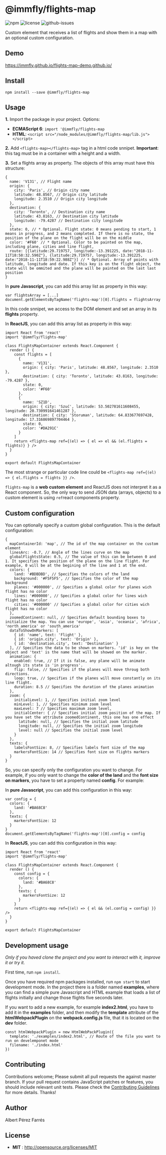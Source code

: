 # @immfly/flights-map

![npm](https://img.shields.io/npm/v/@immfly/flights-map.svg) ![license](https://img.shields.io/npm/l/@immfly/flights-map.svg) ![github-issues](https://img.shields.io/github/issues/sonofjavascript/radar-test.svg)  

Custom element that receives a list of flights and show them in a map with an optional custom configuration.

## Demo
https://immfly.github.io/flights-map-demo.github.io/

## Install

`npm install --save @immfly/flights-map`


## Usage
**1.** Import the package in your project. Options:
  - **ECMAScript 6**: `import '@immfly/flights-map`
  - **HTML**: `<script src="/node_modules/@immfly/flights-map/lib.js"></script>`

**2.** Add ```<flights-map></flights-map>``` tag in a html code snnipet. **Important**: this tag must be in a container with a height and a width. 

**3.** Set a flights array as property. The objects of this array must have this structure:
```
{
  name: 'V131', // Flight name
  origin: { 
    city: 'Paris', // Origin city name
    latitude: 48.8567, // Origin city latitude
    longitude: 2.3510 // Origin city longitude
  },
  destination: { 
    city: 'Toronto', // Destination city name
    latitude: 43.8163, // Destination city latitude
    longitude: -79.4287 // Destination city longitude
  },
  state: 0, // * Optional. Flight state: 0 means pending to start, 1 means in progress, and 2 means completed. If there is no state, the position of the plane on the flight will be on the middle
  color: '#F60' // * Optional. Color to be painted on the map, including plane, cities and line flight,
  route: [{latitude:29.719757, longitude:-13.391225, date:"2018-11-11T18:58:32.590Z"}, {latitude:29.719757, longitude:-13.391225, date:"2018-11-11T18:59:22.988Z"}] // * Optional. Array of points with latitude, longitude and date. If this key is on the flight object, the state will be ommited and the plane will be painted on the last last position
}
```

In **pure Javascript**, you can add this array list as property in this way:

```
var flightsArray = [...]
document.getElementsByTagName('flights-map')[0].flights = flightsArray
```

In this code snnipet, we access to the DOM element **<flights-map>** and set an array in its **flights** property.

In **ReactJS**, you can add this array list as property in this way:
```
import React from 'react'
import '@immfly/flights-map'

class FlightsMapContainer extends React.Component {
  render () {
    const flights = [
      {
        name: 'V131',
        origin: { city: 'Paris', latitude: 48.8567, longitude: 2.3510 },
        destination: { city: 'Toronto', latitude: 43.8163, longitude: -79.4287 },
        state: 0,
        color: '#F60'
      },
      {
        name: 'SZ1D',
        origin: { city: 'Szuć', latitude: 53.502781611608455, longitude: 20.730991641461287 },
        destination: { city: 'Storuman', latitude: 64.833677697428, longitude: 17.316869897704464 },
        state: 0,
        color: '#DA291C'
      }
    ]
    return <flights-map ref={(el) => { el => el && (el.flights = flights)} } />
  }
}

export default FlightsMapContainer
```

The most strange or particular code line could be `<flights-map ref={(el) => { el.flights = flights }} />`. 

`flights-map` is a **web custom element** and ReactJS does not interpret it as a React component. So, the only way to send JSON data (arrays, objects) to a custom element is using `ref`react components property. 

## Custom configuration
You can optionally specify a custom global configuration. This is the default configuration:
```
{
  mapContainerId: 'map', // The id of the map container on the custom element
  linesArc: -0.7, // Angle of the lines curve on the map
  globalFlightsState: 0.5, // The value of this can be between 0 and 1. It specifies the position of the plane on the line flight. For example, 0 will be at the begining of the line and 1 at the end.
  colors: {
    land: '#BDBDBD', // Specifies the colors of the land
    background: '#F5F5F5', // Specifies the color of the map background
    planes: '#000000', // Specifies a global color for planes wich flight has no color
    lines: '#000000', // Specifies a global color for lines wich flight has no color
    cities: '#000000' // Specifies a global color for cities wich flight has no color
  },
  zoomedContinent: null, // Specifies default bounding boxes to initialize the map. You can use 'europe', 'asia', 'oceania', 'africa', 'north_america' or 'south_america'
  dataToShowOnMarkers: [
    { id: 'name', text: 'Flight' },
    { id: 'origin.city', text: 'Origin' },
    { id: 'destination.city', text: 'Destination' }
  ], // Specifies the data to be shown on markers. 'id' is key on the object and 'text' is the name that will be showed on the marker.
  animation: {
    enabled: true, // If it is false, any plane will be animate altough its state is 'in progress'.
    flip: false, // Specifies if the planes will move throug both directions. 
    loop: true, // Specifies if the planes will move constantly on its line flight. 
    duration: 8.5 // Specifies the duration of the planes animation
  },
  zoom: {
    initialLevel: 1, // Specifies initial zoom level
    minLevel: 1, // Specifies minimum zoom level
    maxLevel: 7 // Specifies maximum zoom level,
    initialCenter: { // Specifies initial zoom position of the map. If you have set the attribute zoomedContinent, this one has one effect
      latitude: null, // Specifies the initial zoom latitude
      longitude: null, // Specifies the initial zoom longitude
      level: null // Specifies the initial zoom level
    }
  },
  texts: { 
    labelsFontSize: 8, // Specifies labels font size of the map
    markersFontSize: 14 // Specifies font size on flights markers
  }
}
```

So, you can specify only the configuration you want to change. For example, if you only want to change the **color of the land** and the **font size on markers**, you have to set a property named **config**. For example:

In **pure Javascript**, you can add this configuration in this way:

```
var config = {
  colors: {
    land: '#BA68C8'
  },
  texts: {
    markersFontSize: 12
  }
}
document.getElementsByTagName('flights-map')[0].config = config
```

In **ReactJS**, you can add this configuration in this way:
```
import React from 'react'
import '@immfly/flights-map'

class FlightsMapContainer extends React.Component {
  render () {
    const config = {
      colors: {
        land: '#BA68C8'
      },
      texts: {
        markersFontSize: 12
      }
    }
    return <flights-map ref={(el) => { el && (el.config = config) }} />
  }
}

export default FlightsMapContainer
```

## Development usage
*Only if you haved clone the project and you want to interact with it, improve it or try it.*

First time, run `npm install`.

Once you have required npm packages installed, run `npm start` to start development mode. In the project there is a folder named **examples**, where you can find a simple pure Javascript and HTML example that loads a list of flights initially and change those flights five seconds later. 

If you want to add a new example, for example **index2.html**, you have to add it in the **examples** folder, and then modify the **template** attribute of the **htmlWebpackPlugin** on the **webpack.config.js** file, that it is located on the **dev** folder.

```
const htmlWebpackPlugin = new HtmlWebPackPlugin({
  template: './examples/index2.html', // Route of the file you want to run on develemponet mode
  filename: './index.html'
})
```

## Contributing

Contributions welcome; Please submit all pull requests the against master branch. If your pull request contains JavaScript patches or features, you should include relevant unit tests. Please check the [Contributing Guidelines](contributng.md) for more details. Thanks!

## Author

Albert Pérez Farrés 

## License

 - **MIT** : http://opensource.org/licenses/MIT
